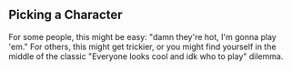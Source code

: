 ## Picking a Character

For some people, this might be easy: "damn they're hot, I'm gonna play 'em." For others, this might get trickier, or you might find yourself in the middle of the classic "Everyone looks cool and idk who to play" dilemma.